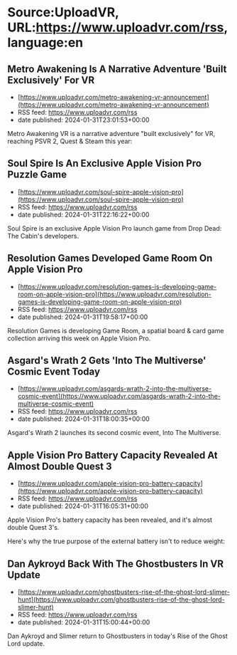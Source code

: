 # Source:UploadVR, URL:https://www.uploadvr.com/rss, language:en

## Metro Awakening Is A Narrative Adventure &#x27;Built Exclusively&#x27; For VR
 - [https://www.uploadvr.com/metro-awakening-vr-announcement](https://www.uploadvr.com/metro-awakening-vr-announcement)
 - RSS feed: https://www.uploadvr.com/rss
 - date published: 2024-01-31T23:01:53+00:00

Metro Awakening VR is a narrative adventure &quot;built exclusively&quot; for VR, reaching PSVR 2, Quest &amp; Steam this year:

## Soul Spire Is An Exclusive Apple Vision Pro Puzzle Game
 - [https://www.uploadvr.com/soul-spire-apple-vision-pro](https://www.uploadvr.com/soul-spire-apple-vision-pro)
 - RSS feed: https://www.uploadvr.com/rss
 - date published: 2024-01-31T22:16:22+00:00

Soul Spire is an exclusive Apple Vision Pro launch game from Drop Dead: The Cabin's developers.

## Resolution Games Developed Game Room On Apple Vision Pro
 - [https://www.uploadvr.com/resolution-games-is-developing-game-room-on-apple-vision-pro](https://www.uploadvr.com/resolution-games-is-developing-game-room-on-apple-vision-pro)
 - RSS feed: https://www.uploadvr.com/rss
 - date published: 2024-01-31T19:58:17+00:00

Resolution Games is developing Game Room, a spatial board &amp; card game collection arriving this week on Apple Vision Pro.

## Asgard&#x27;s Wrath 2 Gets &#x27;Into The Multiverse&#x27; Cosmic Event Today
 - [https://www.uploadvr.com/asgards-wrath-2-into-the-multiverse-cosmic-event](https://www.uploadvr.com/asgards-wrath-2-into-the-multiverse-cosmic-event)
 - RSS feed: https://www.uploadvr.com/rss
 - date published: 2024-01-31T18:00:35+00:00

Asgard's Wrath 2 launches its second cosmic event, Into The Multiverse.

## Apple Vision Pro Battery Capacity Revealed At Almost Double Quest 3
 - [https://www.uploadvr.com/apple-vision-pro-battery-capacity](https://www.uploadvr.com/apple-vision-pro-battery-capacity)
 - RSS feed: https://www.uploadvr.com/rss
 - date published: 2024-01-31T16:05:31+00:00

Apple Vision Pro's battery capacity has been revealed, and it's almost double Quest 3's.

Here's why the true purpose of the external battery isn't to reduce weight:

## Dan Aykroyd Back With The Ghostbusters In VR Update
 - [https://www.uploadvr.com/ghostbusters-rise-of-the-ghost-lord-slimer-hunt](https://www.uploadvr.com/ghostbusters-rise-of-the-ghost-lord-slimer-hunt)
 - RSS feed: https://www.uploadvr.com/rss
 - date published: 2024-01-31T15:00:44+00:00

Dan Aykroyd and Slimer return to Ghostbusters in today's Rise of the Ghost Lord update.

